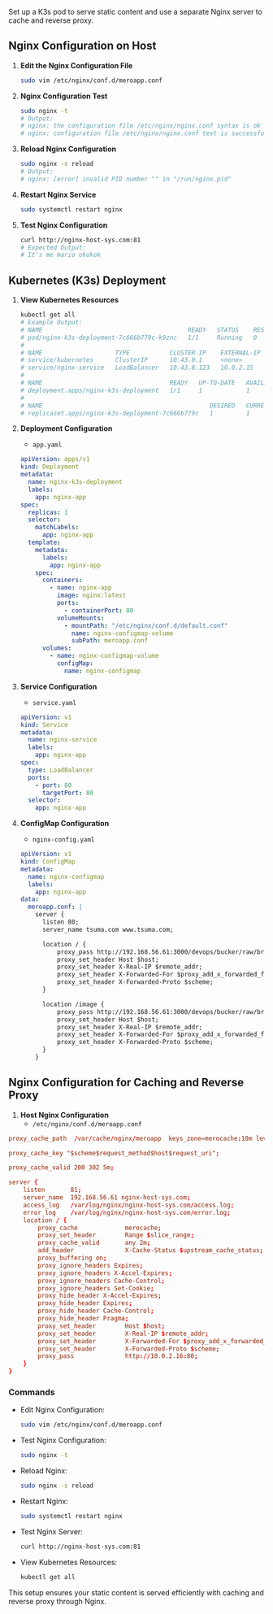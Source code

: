  Set up a K3s pod to serve static content and use a separate Nginx server to cache and reverse proxy.

## Nginx Configuration on Host

1. **Edit the Nginx Configuration File**
    ```bash
    sudo vim /etc/nginx/conf.d/meroapp.conf
    ```

2. **Nginx Configuration Test**
    ```bash
    sudo nginx -t
    # Output:
    # nginx: the configuration file /etc/nginx/nginx.conf syntax is ok
    # nginx: configuration file /etc/nginx/nginx.conf test is successful
    ```

3. **Reload Nginx Configuration**
    ```bash
    sudo nginx -s reload
    # Output:
    # nginx: [error] invalid PID number "" in "/run/nginx.pid"
    ```

4. **Restart Nginx Service**
    ```bash
    sudo systemctl restart nginx
    ```

5. **Test Nginx Configuration**
    ```bash
    curl http://nginx-host-sys.com:81
    # Expected Output:
    # It's me mario okokok
    ```

## Kubernetes (K3s) Deployment

1. **View Kubernetes Resources**
    ```bash
    kubectl get all
    # Example Output:
    # NAME                                        READY   STATUS    RESTARTS   AGE
    # pod/nginx-k3s-deployment-7c666b779c-k9znc   1/1     Running   0          2m16s
    #
    # NAME                    TYPE           CLUSTER-IP    EXTERNAL-IP   PORT(S)        AGE
    # service/kubernetes      ClusterIP      10.43.0.1     <none>        443/TCP        25h
    # service/nginx-service   LoadBalancer   10.43.8.123   10.0.2.15     80:30976/TCP   2m16s
    #
    # NAME                                   READY   UP-TO-DATE   AVAILABLE   AGE
    # deployment.apps/nginx-k3s-deployment   1/1     1            1           2m16s
    #
    # NAME                                              DESIRED   CURRENT   READY   AGE
    # replicaset.apps/nginx-k3s-deployment-7c666b779c   1         1         1       2m16s
    ```

2. **Deployment Configuration**
    - `app.yaml`
    ```yaml
    apiVersion: apps/v1
    kind: Deployment
    metadata:
      name: nginx-k3s-deployment
      labels:
        app: nginx-app
    spec:
      replicas: 1
      selector:
        matchLabels:
          app: nginx-app
      template:
        metadata:
          labels:
            app: nginx-app
        spec:
          containers:
            - name: nginx-app
              image: nginx:latest
              ports:
                - containerPort: 80
              volumeMounts:
                - mountPath: "/etc/nginx/conf.d/default.conf"
                  name: nginx-configmap-volume
                  subPath: meroapp.conf 
          volumes:
            - name: nginx-configmap-volume
              configMap:
                name: nginx-configmap
    ```

3. **Service Configuration**
    - `service.yaml`
    ```yaml
    apiVersion: v1
    kind: Service
    metadata:
      name: nginx-service
      labels:
        app: nginx-app
    spec:
      type: LoadBalancer
      ports:
        - port: 80
          targetPort: 80
      selector:
        app: nginx-app
    ```

4. **ConfigMap Configuration**
    - `nginx-config.yaml`
    ```yaml
    apiVersion: v1
    kind: ConfigMap
    metadata:
      name: nginx-configmap
      labels:
        app: nginx-app
    data:
      meroapp.conf: |
        server {
          listen 80;
          server_name tsuma.com www.tsuma.com;

          location / {
              proxy_pass http://192.168.56.61:3000/devops/bucker/raw/branch/main/a.txt;
              proxy_set_header Host $host;
              proxy_set_header X-Real-IP $remote_addr;
              proxy_set_header X-Forwarded-For $proxy_add_x_forwarded_for;
              proxy_set_header X-Forwarded-Proto $scheme;
          }

          location /image {
              proxy_pass http://192.168.56.61:3000/devops/bucker/raw/branch/main/images/dancer.jpg;
              proxy_set_header Host $host;
              proxy_set_header X-Real-IP $remote_addr;
              proxy_set_header X-Forwarded-For $proxy_add_x_forwarded_for;
              proxy_set_header X-Forwarded-Proto $scheme;
          }
        }
    ```

## Nginx Configuration for Caching and Reverse Proxy

1. **Host Nginx Configuration**
    - `/etc/nginx/conf.d/meroapp.conf`

```/etc/nginx/conf.d/meroapp.conf 
proxy_cache_path  /var/cache/nginx/meroapp  keys_zone=merocache:10m levels=1:2 inactive=2m max_size=100m use_temp_path=off;

proxy_cache_key "$scheme$request_method$host$request_uri";

proxy_cache_valid 200 302 5m;

server {
    listen       81;
    server_name  192.168.56.61 nginx-host-sys.com;
    access_log   /var/log/nginx/nginx-host-sys.com/access.log;
    error_log    /var/log/nginx/nginx-host-sys.com/error.log;
    location / {
        proxy_cache             merocache;
        proxy_set_header        Range $slice_range;
        proxy_cache_valid       any 2m;
        add_header              X-Cache-Status $upstream_cache_status;
        proxy_buffering on;
        proxy_ignore_headers Expires;
        proxy_ignore_headers X-Accel-Expires;
        proxy_ignore_headers Cache-Control;
        proxy_ignore_headers Set-Cookie;
        proxy_hide_header X-Accel-Expires;
        proxy_hide_header Expires;
        proxy_hide_header Cache-Control;
        proxy_hide_header Pragma;
        proxy_set_header        Host $host;
        proxy_set_header        X-Real-IP $remote_addr;
        proxy_set_header        X-Forwarded-For $proxy_add_x_forwarded_for;
        proxy_set_header        X-Forwarded-Proto $scheme;
        proxy_pass              http://10.0.2.16:80;
    }
}
```

### Commands
- Edit Nginx Configuration:
    ```bash
    sudo vim /etc/nginx/conf.d/meroapp.conf
    ```

- Test Nginx Configuration:
    ```bash
    sudo nginx -t
    ```

- Reload Nginx:
    ```bash
    sudo nginx -s reload
    ```

- Restart Nginx:
    ```bash
    sudo systemctl restart nginx
    ```

- Test Nginx Server:
    ```bash
    curl http://nginx-host-sys.com:81
    ```

- View Kubernetes Resources:
    ```bash
    kubectl get all
    ```

This setup ensures your static content is served efficiently with caching and reverse proxy through Nginx.